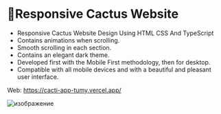 # :cactus:Responsive Cactus Website

- Responsive Cactus Website Design Using HTML CSS And TypeScript
- Contains animations when scrolling.
- Smooth scrolling in each section.
- Contains an elegant dark theme.
- Developed first with the Mobile First methodology, then for desktop.
- Compatible with all mobile devices and with a beautiful and pleasant user interface.

Web: https://cacti-app-tumy.vercel.app/

![изображение](https://github.com/Lemondemones/cacti-app/assets/88857085/70788cf0-859f-4841-b698-f3f2c2206e13)
